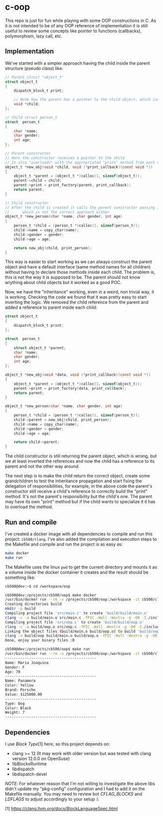 # c-oop
This repo is just for fun while playing with some OOP constructions in C. As it is not intended to be of any OOP reference of implementation it is still useful to review some concepts like pointer to functions (callbacks), polymorphism, lazy call, etc.

## Implementation
We've started with a simpler approach having the child inside the parent structure (pseudo class) like:
```c
// Parent struct "object_t"
struct object_t
{
    dispatch_block_t print;

    // Note how the parent has a pointer to the child object, which isn't the appropriated approach to say the least ;)
    void *child;
};

// Child struct person_t
struct  person_t
{
    char *name;
    char gender;
    int age;
};

// Parent constructor
// Here the constructor receives a pointer to the child
// It also "overloads" with the appropriated "print" method from each child object
object_t *new_obj(void *child, void (*print_callback)(const void *))
{
    object_t *parent = (object_t *)calloc(1, sizeof(object_t));
    parent->child = child;
    parent->print = print_factory(parent, print_callback);
    return parent;
}

// Child constructor
// After the child is created it calls the parent constructor passing its own reference and returns the parent object
//      which is not the correct approach either
object_t *new_person(char *name, char gender, int age)
{
    person_t *child = (person_t *)calloc(1, sizeof(person_t));
    child->name = copy_char(name);
    child->gender = gender;
    child->age = age;

    return new_obj(child, print_person);
}

```
This way is easier to start working as we can always construct the parent object and have a default interface (same method names for all children) without having to declare those methods inside each child. The problem is, this is not the way it is supposed to be. The parent should not know anything about child objects but it worked as a good POC.

Now, we have the "inheritance" working, even in a weird, non trivial way, it is working. Checking the code we found that it was pretty easy to start inverting the logic. We removed the child reference from the parent and added a reference to parent inside each child:
```c
struct object_t
{
    dispatch_block_t print;
};

struct  person_t
{
    struct object_t *parent;
    char *name;
    char gender;
    int age;
};

object_t *new_obj(void *data, void (*print_callback)(const void *))
{
    object_t *parent = (object_t *)calloc(1, sizeof(object_t));
    parent->print = print_factory(data, print_callback);
    return parent;
}

object_t *new_person(char *name, char gender, int age)
{
    person_t *child = (person_t *)calloc(1, sizeof(person_t));
    child->parent = new_obj(child, print_person);
    child->name = copy_char(name);
    child->gender = gender;
    child->age = age;

    return child->parent;
}
```
The child constructor is still returning the parent object, which is wrong, but we at least inverted the references and now the child has a reference to its parent and not the other way around.

The next step is to make the child return the correct object, create some grandchildren to test the inheritance propagation and start fixing the delegation of responsibilities, for example, in the above code the parent's constructor still receive a child's reference to correctly build the "print" method. It's not the parent's responsibility but the child's one. The parent may have its own "print" method but if the child wants to specialize it it has to overload the method.

## Run and compile
I've created a docker image with all dependencies to compile and run this project: `cb500/clang`. I've also added the compilation and execution steps to the Makefile and compile and run the project is as easy as:
```bash
make docker
make run
```

The Makefile uses the linux `pwd` to get the current directory and mounts it as a volume inside the docker container it creates and the result should be something like:
```bash
cb500@dev:~$ cd /workspace/oop

cb500@dev:/projects/cb500/oop$ make docker
/usr/bin/docker run --rm -v /projects/cb500/oop:/workspace -it cb500/clang sh -c "cd /workspace && make "
Creating directories build
mkdir -p build
Compiling project file 'src/main.c' to create 'build/build/main.o'
clang -c -o build/main.o src/main.c -fPIC -Wall -Wextra -g -O0 -I./include -I/usr/include/block -fblocks
Compiling project file 'src/oop.c' to create 'build/build/oop.o'
clang -c -o build/oop.o src/oop.c -fPIC -Wall -Wextra -g -O0 -I./include -I/usr/include/block -fblocks
Linking the object files (build/main.o build/oop.o) to build 'build/oop' executable file
clang -o build/oop build/main.o build/oop.o -fPIC -Wall -Wextra -g -O0 -I./include -I/usr/include/block -fblocks  -lBlocksRuntime -ldispatch
Done, enjoy your binary files :D

cb500@dev:/projects/cb500/oop$ make run
/usr/bin/docker run --rm -v /projects/cb500/oop:/workspace -it cb500/clang sh -c "/workspace/build/oop"	
------------------------------------------
Name: Maria Joaquina
Gender: F
Age: 70
------------------------------------------
Name: Panamera
Color: Yellow
Brand: Porsche
Value: $125000.00
------------------------------------------
Type: Dog
Color: Black
Weight: 7
------------------------------------------
```

## Dependencies
I use *Block Type*[1] here, so this project depends on:
- clang >= 12 (It may work with older version but was tested with clang version 12.0.0 on OpenSuse)
- libBlocksRuntime
- libdispatch
- libdispatch-devel

*NOTE*: For whatever reason that I'm not willing to investigate the above libs didn't update my "pkg-config" configuration and I had to add it on the Makefile manually. You may need to review bot *CFLAG_BLOCKS* and *LDFLAGS* to adjust accordingly to your setup :\

[1] https://clang.llvm.org/docs/BlockLanguageSpec.html
